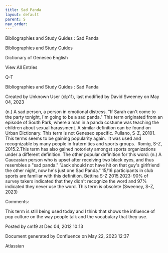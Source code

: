 ```yaml
---
title: Sad Panda
layout: default
parent: S
nav_order:
---
```


Bibliographies and Study Guides : Sad Panda

Bibliographies and Study Guides

Dictionary of Geneseo English

View All Entries

Q-T

Bibliographies and Study Guides : Sad Panda

Created by  Unknown User (clp11), last modified by  David Sweeney on May 04, 2023

(n.) A sad person, a person in emotional distress. &quot;If Sarah can't come to the party tonight, I'm going to be a sad panda.&quot; This term originated from an episode of South Park, where a man in a panda costume was teaching the children about sexual harassment. A similar definition can be found on Urban Dictionary. This term is not Geneseo specific. Pullano, S-Z, 20101. This terms seems to be gaining popularity again.  It was used and recognizable by many people in fraternities and sports groups.  Romig, S-Z, 2015.2.This term has also gained notoriety amongst sports organizations under a different definition. The other popular definition for this word: (n.) A Caucasian person who is upset after receiving two black eyes, and thus resembles a &quot;sad panda.&quot; &quot;Jack should not have hit on that guy's girlfriend the other night, now he's just one Sad Panda.&quot; 15/16 participants in club sports are familiar with this definition. Bettina S-Z 2015.2023: 90% of survey takers indicated that they didn't recognize the word and 97% indicated they never use the word. This term is obsolete (Sweeney, S-Z, 2023)

Comments:

This term is still being used today and I think that shows the influence of pop culture on the way people talk and the vocabulary that they use.

Posted by cmf9 at Dec 04, 2012 10:13

Document generated by Confluence on May 22, 2023 12:37

Atlassian
